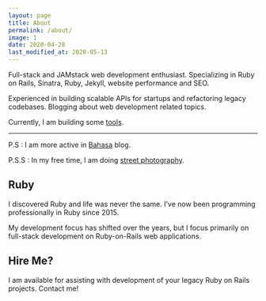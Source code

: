 ```yaml
---
layout: page
title: About
permalink: /about/
image: 1
date: 2020-04-28
last_modified_at: 2020-05-13
---
```


Full-stack and JAMstack web development enthusiast. Specializing in Ruby on Rails, Sinatra, Ruby, Jekyll, website performance and SEO.

Experienced in building scalable APIs for startups and refactoring legacy codebases. Blogging about web development related topics.

Currently, I am building some [tools](https://tools.gizipp.com).

***

P.S : I am more active in [Bahasa](https://blog.gizipp.com) blog.

P.S.S : In my free time, I am doing [street photography](https://instagram.com/gizipp).

## Ruby

I discovered Ruby and life was never the same. I’ve now been programming professionally in Ruby since 2015.

My development focus has shifted over the years, but I focus primarily on full-stack development on Ruby-on-Rails web applications.

## Hire Me?

I am available for assisting with development of your legacy Ruby on Rails projects. Contact me!
